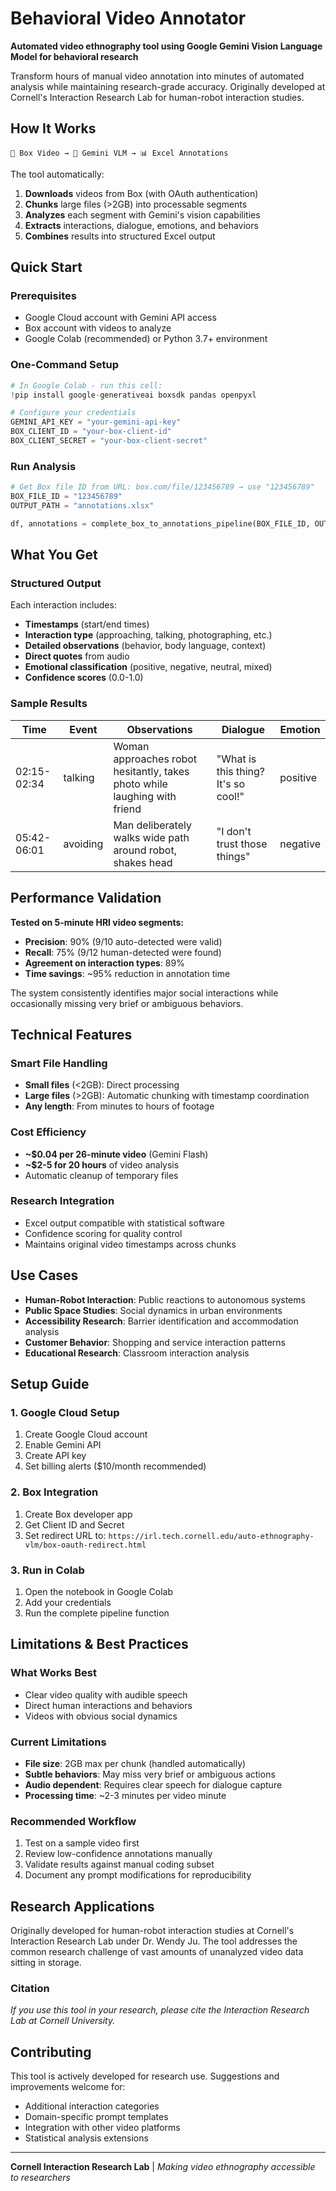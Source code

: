 # Behavioral Video Annotator

**Automated video ethnography tool using Google Gemini Vision Language Model for behavioral research**

Transform hours of manual video annotation into minutes of automated analysis while maintaining research-grade accuracy. Originally developed at Cornell's Interaction Research Lab for human-robot interaction studies.

## How It Works

```
📁 Box Video → 🤖 Gemini VLM → 📊 Excel Annotations
```

The tool automatically:
1. **Downloads** videos from Box (with OAuth authentication)
2. **Chunks** large files (>2GB) into processable segments
3. **Analyzes** each segment with Gemini's vision capabilities
4. **Extracts** interactions, dialogue, emotions, and behaviors
5. **Combines** results into structured Excel output

## Quick Start

### Prerequisites
- Google Cloud account with Gemini API access
- Box account with videos to analyze
- Google Colab (recommended) or Python 3.7+ environment

### One-Command Setup
```python
# In Google Colab - run this cell:
!pip install google-generativeai boxsdk pandas openpyxl

# Configure your credentials
GEMINI_API_KEY = "your-gemini-api-key"
BOX_CLIENT_ID = "your-box-client-id" 
BOX_CLIENT_SECRET = "your-box-client-secret"
```

### Run Analysis
```python
# Get Box file ID from URL: box.com/file/123456789 → use "123456789"
BOX_FILE_ID = "123456789"
OUTPUT_PATH = "annotations.xlsx"

df, annotations = complete_box_to_annotations_pipeline(BOX_FILE_ID, OUTPUT_PATH)
```

## What You Get

### Structured Output
Each interaction includes:
- **Timestamps** (start/end times)
- **Interaction type** (approaching, talking, photographing, etc.)
- **Detailed observations** (behavior, body language, context)
- **Direct quotes** from audio
- **Emotional classification** (positive, negative, neutral, mixed)
- **Confidence scores** (0.0-1.0)

### Sample Results
| Time | Event | Observations | Dialogue | Emotion |
|------|--------|-------------|----------|----------|
| 02:15-02:34 | talking | Woman approaches robot hesitantly, takes photo while laughing with friend | "What is this thing? It's so cool!" | positive |
| 05:42-06:01 | avoiding | Man deliberately walks wide path around robot, shakes head | "I don't trust those things" | negative |

## Performance Validation

**Tested on 5-minute HRI video segments:**
- **Precision**: 90% (9/10 auto-detected were valid)
- **Recall**: 75% (9/12 human-detected were found)
- **Agreement on interaction types**: 89%
- **Time savings**: ~95% reduction in annotation time

The system consistently identifies major social interactions while occasionally missing very brief or ambiguous behaviors.

## Technical Features

### Smart File Handling
- **Small files** (<2GB): Direct processing
- **Large files** (>2GB): Automatic chunking with timestamp coordination
- **Any length**: From minutes to hours of footage

### Cost Efficiency
- **~$0.04 per 26-minute video** (Gemini Flash)
- **~$2-5 for 20 hours** of video analysis
- Automatic cleanup of temporary files

### Research Integration
- Excel output compatible with statistical software
- Confidence scoring for quality control
- Maintains original video timestamps across chunks

## Use Cases

- **Human-Robot Interaction**: Public reactions to autonomous systems
- **Public Space Studies**: Social dynamics in urban environments
- **Accessibility Research**: Barrier identification and accommodation analysis
- **Customer Behavior**: Shopping and service interaction patterns
- **Educational Research**: Classroom interaction analysis

## Setup Guide

### 1. Google Cloud Setup
1. Create Google Cloud account
2. Enable Gemini API
3. Create API key
4. Set billing alerts ($10/month recommended)

### 2. Box Integration
1. Create Box developer app
2. Get Client ID and Secret
3. Set redirect URL to: `https://irl.tech.cornell.edu/auto-ethnography-vlm/box-oauth-redirect.html`

### 3. Run in Colab
1. Open the notebook in Google Colab
2. Add your credentials
3. Run the complete pipeline function

## Limitations & Best Practices

### What Works Best
- Clear video quality with audible speech
- Direct human interactions and behaviors
- Videos with obvious social dynamics

### Current Limitations
- **File size**: 2GB max per chunk (handled automatically)
- **Subtle behaviors**: May miss very brief or ambiguous actions
- **Audio dependent**: Requires clear speech for dialogue capture
- **Processing time**: ~2-3 minutes per video minute

### Recommended Workflow
1. Test on a sample video first
2. Review low-confidence annotations manually
3. Validate results against manual coding subset
4. Document any prompt modifications for reproducibility

## Research Applications

Originally developed for human-robot interaction studies at Cornell's Interaction Research Lab under Dr. Wendy Ju. The tool addresses the common research challenge of vast amounts of unanalyzed video data sitting in storage.

### Citation
*If you use this tool in your research, please cite the Interaction Research Lab at Cornell University.*

## Contributing

This tool is actively developed for research use. Suggestions and improvements welcome for:
- Additional interaction categories
- Domain-specific prompt templates  
- Integration with other video platforms
- Statistical analysis extensions

---

**Cornell Interaction Research Lab** | *Making video ethnography accessible to researchers*